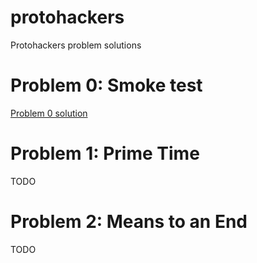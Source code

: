 # protohackers

Protohackers problem solutions

# Problem 0: Smoke test

[Problem 0 solution](problem_0/README.md)

# Problem 1: Prime Time

TODO

# Problem 2: Means to an End

TODO